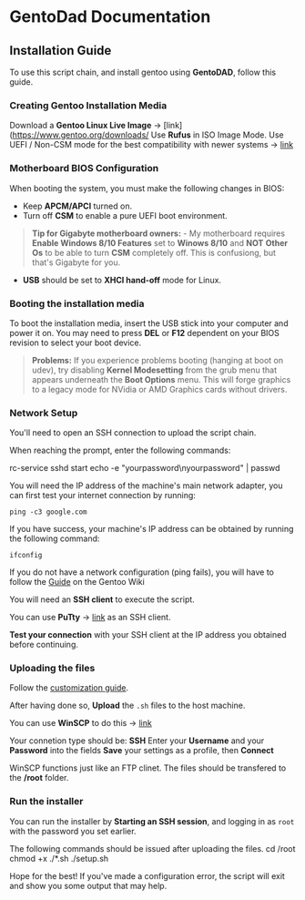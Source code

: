 # GentoDad Documentation
## Installation Guide

To use this script chain, and install gentoo using **GentoDAD**, follow this guide.

### Creating Gentoo Installation Media

Download a **Gentoo Linux Live Image** -> [link](https://www.gentoo.org/downloads/
Use **Rufus** in ISO Image Mode.  Use UEFI / Non-CSM mode for the best compatibility with newer systems -> [link](https://rufus.ie/)

### Motherboard BIOS Configuration

When booting the system, you must make the following changes in BIOS:

- Keep **APCM/APCI** turned on.
- Turn off **CSM** to enable a pure UEFI boot environment.
> **Tip for Gigabyte motherboard owners:** - My motherboard requires **Enable Windows 8/10 Features** set to **Winows 8/10** and __NOT__ 
> **Other Os** to be able to turn **CSM** completely off.  This is confusiong, but that's Gigabyte for you.
- **USB** should be set to **XHCI hand-off** mode for Linux.

### Booting the installation media

To boot the installation media, insert the USB stick into your computer and power it on.
You may need to press **DEL** or **F12** dependent on your BIOS revision to select your boot device.

> **Problems:** If you experience problems booting (hanging at boot on udev), try disabling **Kernel Modesetting** from the grub menu that appears
> underneath the **Boot Options** menu.  This will forge graphics to a legacy mode for NVidia or AMD Graphics cards without drivers.

### Network Setup

You'll need to open an SSH connection to upload the script chain.

When reaching the prompt, enter the following commands:
   
   rc-service sshd start
   echo -e "yourpassword\nyourpassword" | passwd

You will need the IP address of the machine's main network adapter, you can first test your internet connection by running:

    ping -c3 google.com

If you have success, your machine's IP address can be obtained by running the following command:

	ifconfig

If you do not have a network configuration (ping fails), you will have to follow the [Guide](https://wiki.gentoo.org/wiki/Handbook:AMD64/Installation/Networking) on the Gentoo Wiki

You will need an **SSH client** to execute the script.

You can use **PuTty** -> [link](https://www.chiark.greenend.org.uk/~sgtatham/putty/) as an SSH client.

**Test your connection** with your SSH client at the IP address you obtained before continuing.

### Uploading the files

Follow the [customization guide](CUSTOM.md).

After having done so, **Upload** the ``.sh`` files to the host machine.

You can use **WinSCP** to do this -> [link](https://winscp.net/eng/download.php)

Your connetion type should be: **SSH**
Enter your **Username** and your **Password** into the fields
**Save** your settings as a profile, then **Connect**

WinSCP functions just like an FTP clinet.  The files should be transfered to the **/root** folder.

### **Run the installer**

You can run the installer by **Starting an SSH session**, and logging in as ``root`` with the password you set earlier.

The following commands should be issued after uploading the files.
	cd /root
	chmod +x ./*.sh
	./setup.sh
	
Hope for the best!  If you've made a configuration error, the script will exit and show you some output that may help.
